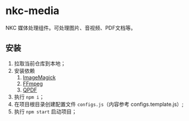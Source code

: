 # nkc-media
NKC 媒体处理组件。可处理图片、音视频、PDF文档等。

## 安装
1. 拉取当前仓库到本地；
2. 安装依赖
   1. [ImageMagick][1]
   2. [FFmpeg][2]
   3. [QPDF][3]
3. 执行 `npm i`；
4. 在项目根目录创建配置文件 `configs.js`（内容参考 configs.template.js）;
5. 执行 `npm start` 启动项目；

[1]: https://imagemagick.org/
[2]: https://ffmpeg.org/
[3]: https://qpdf.sourceforge.io/